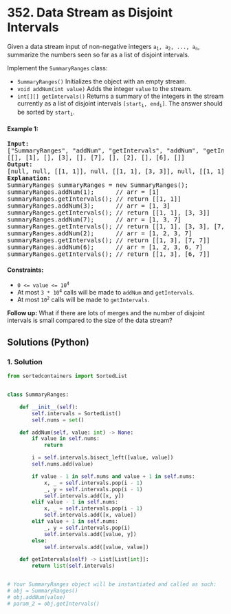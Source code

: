 # 352. Data Stream as Disjoint Intervals
Given a data stream input of non-negative integers <code>a<sub>1</sub>, a<sub>2</sub>, ..., a<sub>n</sub></code>, summarize the numbers seen so far as a list of disjoint intervals.

Implement the `SummaryRanges` class:

* `SummaryRanges()` Initializes the object with an empty stream.
* `void addNum(int value)` Adds the integer `value` to the stream.
* `int[][] getIntervals()` Returns a summary of the integers in the stream currently as a list of disjoint intervals <code>[start<sub>i</sub>, end<sub>i</sub>]</code>. The answer should be sorted by <code>start<sub>i</sub></code>.

#### Example 1:
<pre>
<strong>Input:</strong>
["SummaryRanges", "addNum", "getIntervals", "addNum", "getIntervals", "addNum", "getIntervals", "addNum", "getIntervals", "addNum", "getIntervals"]
[[], [1], [], [3], [], [7], [], [2], [], [6], []]
<strong>Output:</strong>
[null, null, [[1, 1]], null, [[1, 1], [3, 3]], null, [[1, 1], [3, 3], [7, 7]], null, [[1, 3], [7, 7]], null, [[1, 3], [6, 7]]]
<strong>Explanation:</strong>
SummaryRanges summaryRanges = new SummaryRanges();
summaryRanges.addNum(1);      // arr = [1]
summaryRanges.getIntervals(); // return [[1, 1]]
summaryRanges.addNum(3);      // arr = [1, 3]
summaryRanges.getIntervals(); // return [[1, 1], [3, 3]]
summaryRanges.addNum(7);      // arr = [1, 3, 7]
summaryRanges.getIntervals(); // return [[1, 1], [3, 3], [7, 7]]
summaryRanges.addNum(2);      // arr = [1, 2, 3, 7]
summaryRanges.getIntervals(); // return [[1, 3], [7, 7]]
summaryRanges.addNum(6);      // arr = [1, 2, 3, 6, 7]
summaryRanges.getIntervals(); // return [[1, 3], [6, 7]]
</pre>

#### Constraints:
* <code>0 <= value <= 10<sup>4</sup></code>
* At most <code>3 * 10<sup>4</sup></code> calls will be made to `addNum` and `getIntervals`.
* At most <code>10<sup>2</sup></code> calls will be made to `getIntervals`.

**Follow up:** What if there are lots of merges and the number of disjoint intervals is small compared to the size of the data stream?

## Solutions (Python)

### 1. Solution
```Python
from sortedcontainers import SortedList


class SummaryRanges:

    def __init__(self):
        self.intervals = SortedList()
        self.nums = set()

    def addNum(self, value: int) -> None:
        if value in self.nums:
            return

        i = self.intervals.bisect_left([value, value])
        self.nums.add(value)

        if value - 1 in self.nums and value + 1 in self.nums:
            x, _ = self.intervals.pop(i - 1)
            _, y = self.intervals.pop(i - 1)
            self.intervals.add([x, y])
        elif value - 1 in self.nums:
            x, _ = self.intervals.pop(i - 1)
            self.intervals.add([x, value])
        elif value + 1 in self.nums:
            _, y = self.intervals.pop(i)
            self.intervals.add([value, y])
        else:
            self.intervals.add([value, value])

    def getIntervals(self) -> List[List[int]]:
        return list(self.intervals)


# Your SummaryRanges object will be instantiated and called as such:
# obj = SummaryRanges()
# obj.addNum(value)
# param_2 = obj.getIntervals()
```
